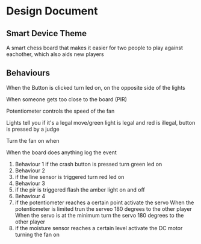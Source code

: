 # Design Document

## Smart Device Theme

A smart chess board that makes it easier for two people to play against eachother, which also aids new players


## Behaviours

When the Button is clicked turn led on, on the opposite side of the lights

When someone gets too close to the board (PIR)

Potentiometer controls the speed of the fan

Lights tell you if it's a legal move/green light is legal and red is illegal, button is pressed by a judge

Turn the fan on when

When the board does anything log the event


1. Behaviour 1
if the crash  button is pressed turn green led on
2. Behaviour 2 
3. if the line sensor is triggered turn red led on
4. Behaviour 3
5. if the pir is triggered flash the amber light on and off
6. Behaviour 4
7. if the potentiometer reaches a certain point activate the servo
When the potentiometer is limited trun the serveo 180 degrees to the other player
When the servo is at the minimum turn the servo 180 degrees to the other player
8. if the moisture sensor reaches a certain level activate the DC motor turning the fan on
